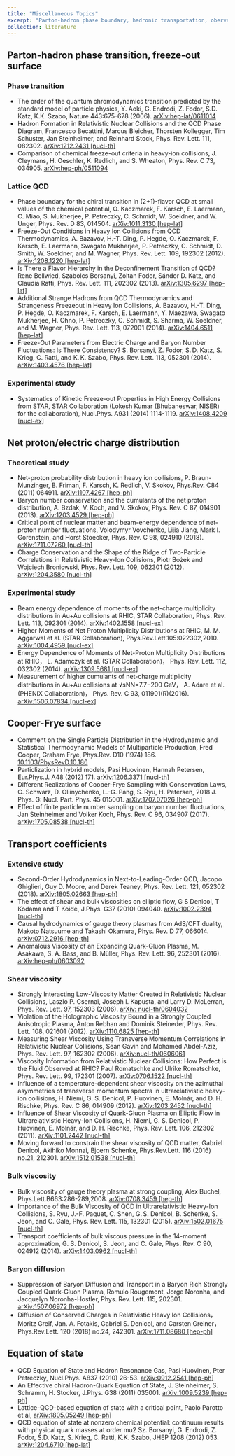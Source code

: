 ```yaml
---
title: "Miscellaneous Topics"
excerpt: "Parton-hadron phase boundary, hadronic transportation, obervables, etc.<br/>"
collection: literature
---
```


## Parton-hadron phase transition, freeze-out surface

### Phase transition
* The order of the quantum chromodynamics transition predicted by the standard model of particle physics,
Y. Aoki, G. Endrodi, Z. Fodor, S.D. Katz, K.K. Szabo,
Nature 443:675-678 (2006). [arXiv:hep-lat/0611014](https://arxiv.org/pdf/hep-lat/0611014)
* Hadron Formation in Relativistic Nuclear Collisions and the QCD Phase Diagram,
Francesco Becattini, Marcus Bleicher, Thorsten Kollegger, Tim Schuster, Jan Steinheimer, and Reinhard Stock,
Phys. Rev. Lett. 111, 082302. [arXiv:1212.2431 [nucl-th]](https://arxiv.org/pdf/1212.2431v2.pdf)
* Comparison of chemical freeze-out criteria in heavy-ion collisions,
J. Cleymans, H. Oeschler, K. Redlich, and S. Wheaton,
Phys. Rev. C 73, 034905. [arXiv:hep-ph/0511094](https://arxiv.org/pdf/hep-ph/0511094.pdf)

### Lattice QCD
* Phase boundary for the chiral transition in (2+1)-flavor QCD at small values of the chemical potential,
O. Kaczmarek, F. Karsch, E. Laermann, C. Miao, S. Mukherjee, P. Petreczky, C. Schmidt, W. Soeldner, and W. Unger,
Phys. Rev. D 83, 014504. [arXiv:1011.3130 [hep-lat]](https://arxiv.org/pdf/1011.3130.pdf)
* Freeze-Out Conditions in Heavy Ion Collisions from QCD Thermodynamics,
A. Bazavov, H.-T. Ding, P. Hegde, O. Kaczmarek, F. Karsch, E. Laermann, Swagato Mukherjee, P. Petreczky, C. Schmidt, D. Smith, W. Soeldner, and M. Wagner,
Phys. Rev. Lett. 109, 192302 (2012). [arXiv:1208.1220 [hep-lat]](https://arxiv.org/pdf/1208.1220)
* Is There a Flavor Hierarchy in the Deconfinement Transition of QCD?
Rene Bellwied, Szabolcs Borsanyi, Zoltan Fodor, Sándor D. Katz, and Claudia Ratti,
Phys. Rev. Lett. 111, 202302 (2013). [arXiv:1305.6297 [hep-lat]](https://arxiv.org/pdf/1305.6297)
* Additional Strange Hadrons from QCD Thermodynamics and Strangeness Freezeout in Heavy Ion Collisions,
A. Bazavov, H.-T. Ding, P. Hegde, O. Kaczmarek, F. Karsch, E. Laermann, Y. Maezawa, Swagato Mukherjee, H. Ohno, P. Petreczky, C. Schmidt, S. Sharma, W. Soeldner, and M. Wagner,
Phys. Rev. Lett. 113, 072001 (2014). [arXiv:1404.6511 [hep-lat]](https://arxiv.org/pdf/1404.6511)
* Freeze-Out Parameters from Electric Charge and Baryon Number Fluctuations: Is There Consistency?
S. Borsanyi, Z. Fodor, S. D. Katz, S. Krieg, C. Ratti, and K. K. Szabo,
Phys. Rev. Lett. 113, 052301 (2014). [arXiv:1403.4576 [hep-lat]](https://arxiv.org/pdf/1403.4576)

### Experimental study
* Systematics of Kinetic Freeze-out Properties in High Energy Collisions from STAR,
STAR Collaboration (Lokesh Kumar (Bhubaneswar, NISER) for the collaboration),
Nucl.Phys. A931 (2014) 1114-1119. [arXiv:1408.4209 [nucl-ex]](http://arxiv.org/pdf/1408.4209.pdf)

## Net proton/electric charge distribution

### Theoretical study

* Net-proton probability distribution in heavy ion collisions,
P. Braun-Munzinger, B. Friman, F. Karsch, K. Redlich, V. Skokov,
Phys.Rev. C84 (2011) 064911. [arXiv:1107.4267 [hep-ph]](http://arxiv.org/pdf/1107.4267.pdf)
* Baryon number conservation and the cumulants of the net proton distribution,
A. Bzdak, V. Koch, and V. Skokov,
Phys. Rev. C 87, 014901 (2013). [arXiv:1203.4529 [hep-ph]](https://arxiv.org/pdf/1203.4529)
* Critical point of nuclear matter and beam-energy dependence of net-proton number fluctuations,
Volodymyr Vovchenko, Lijia Jiang, Mark I. Gorenstein, and Horst Stoecker,
Phys. Rev. C 98, 024910 (2018). [arXiv:1711.07260 [nucl-th]](https://arxiv.org/pdf/1711.07260)
* Charge Conservation and the Shape of the Ridge of Two-Particle Correlations in Relativistic Heavy-Ion Collisions,
Piotr Bożek and Wojciech Broniowski,
Phys. Rev. Lett. 109, 062301 (2012). [arXiv:1204.3580 [nucl-th]](https://arxiv.org/pdf/1204.3580)

### Experimental study

* Beam energy dependence of moments of the net-charge multiplicity distributions in Au+Au collisions at RHIC,
STAR Collaboration,
Phys. Rev. Lett. 113, 092301 (2014). [arXiv:1402.1558 [nucl-ex]](https://arxiv.org/pdf/1402.1558)
* Higher Moments of Net Proton Multiplicity Distributions at RHIC,
M. M. Aggarwal et al. (STAR Collaboration),
Phys.Rev.Lett.105:022302,2010. [arXiv:1004.4959 [nucl-ex]](https://arxiv.org/pdf/1004.4959)
* Energy Dependence of Moments of Net-Proton Multiplicity Distributions at RHIC，
L. Adamczyk et al. (STAR Collaboration)，
Phys. Rev. Lett. 112, 032302 (2014). [arXiv:1309.5681 [nucl-ex]](https://arxiv.org/pdf/1309.5681)
* Measurement of higher cumulants of net-charge multiplicity distributions in Au+Au collisions at √sNN=7.7−200 GeV，
A. Adare et al. (PHENIX Collaboration)，
Phys. Rev. C 93, 011901(R)(2016). [arXiv:1506.07834 [nucl-ex]](http://arxiv.org/pdf/1506.07834.pdf)

## Cooper-Frye surface

* Comment on the Single Particle Distribution in the Hydrodynamic and Statistical Thermodynamic Models of Multiparticle Production,
Fred Cooper, Graham Frye,
Phys.Rev. D10 (1974) 186. [10.1103/PhysRevD.10.186](https://doi.org/10.1103/PhysRevD.10.186)
* Particlization in hybrid models,
Pasi Huovinen, Hannah Petersen,
Eur.Phys.J. A48 (2012) 171. [arXiv:1206.3371 [nucl-th]](http://arxiv.org/pdf/1206.3371.pdf)
* Different Realizations of Cooper-Frye Sampling with Conservation Laws,
C. Schwarz, D. Oliinychenko, L.-G. Pang, S. Ryu, H. Petersen,
2018 J. Phys. G: Nucl. Part. Phys. 45 015001. [arXiv:1707.07026 [hep-ph]](https://arxiv.org/pdf/1707.07026)
* Effect of finite particle number sampling on baryon number fluctuations,
Jan Steinheimer and Volker Koch,
Phys. Rev. C 96, 034907 (2017). [arXiv:1705.08538 [nucl-th]](https://arxiv.org/pdf/1705.08538)


## Transport coefficients


### Extensive study
* Second-Order Hydrodynamics in Next-to-Leading-Order QCD,
Jacopo Ghiglieri, Guy D. Moore, and Derek Teaney,
Phys. Rev. Lett. 121, 052302 (2018). [arXiv:1805.02663 [hep-ph]](https://arxiv.org/pdf/1805.02663)
* The effect of shear and bulk viscosities on elliptic flow,
G S Denicol, T Kodama and T Koide,
J.Phys. G37 (2010) 094040. [arXiv:1002.2394 [nucl-th]](http://arxiv.org/pdf/1002.2394.pdf)
* Causal hydrodynamics of gauge theory plasmas from AdS/CFT duality,
Makoto Natsuume and Takashi Okamura,
Phys. Rev. D 77, 066014. [arXiv:0712.2916 [hep-th]](https://arxiv.org/pdf/0712.2916)
* Anomalous Viscosity of an Expanding Quark-Gluon Plasma,
M. Asakawa, S. A. Bass, and B. Müller,
Phys. Rev. Lett. 96, 252301 (2016). [arXiv:hep-ph/0603092](http://arxiv.org/pdf/hep-ph/0603092.pdf)

### Shear viscosity
* Strongly Interacting Low-Viscosity Matter Created in Relativistic Nuclear Collisions,
Laszlo P. Csernai, Joseph I. Kapusta, and Larry D. McLerran,
Phys. Rev. Lett. 97, 152303 (2006). [arXiv: nucl-th/0604032](http://arxiv.org/pdf/nucl-th/0604032.pdf)
* Violation of the Holographic Viscosity Bound in a Strongly Coupled Anisotropic Plasma,
Anton Rebhan and Dominik Steineder,
Phys. Rev. Lett. 108, 021601 (2012). [arXiv:1110.6825 [hep-th]](https://arxiv.org/pdf/1110.6825)
* Measuring Shear Viscosity Using Transverse Momentum Correlations in Relativistic Nuclear Collisions,
Sean Gavin and Mohamed Abdel-Aziz,
Phys. Rev. Lett. 97, 162302 (2006). [arXiv:nucl-th/0606061](https://arxiv.org/pdf/nucl-th/0606061)
* Viscosity Information from Relativistic Nuclear Collisions: How Perfect is the Fluid Observed at RHIC?
Paul Romatschke and Ulrike Romatschke,
Phys. Rev. Lett. 99, 172301 (2007). [arXiv:0706.1522 [nucl-th]](https://arxiv.org/pdf/0706.1522)
* Influence of a temperature-dependent shear viscosity on the azimuthal asymmetries of transverse momentum spectra in ultrarelativistic heavy-ion collisions,
H. Niemi, G. S. Denicol, P. Huovinen, E. Molnár, and D. H. Rischke,
Phys. Rev. C 86, 014909 (2012). [arXiv:1203.2452 [nucl-th]](http://arxiv.org/pdf/1203.2452.pdf)
* Influence of Shear Viscosity of Quark-Gluon Plasma on Elliptic Flow in Ultrarelativistic Heavy-Ion Collisions,
H. Niemi, G. S. Denicol, P. Huovinen, E. Molnár, and D. H. Rischke,
Phys. Rev. Lett. 106, 212302 (2011). [arXiv:1101.2442 [nucl-th]](http://arxiv.org/pdf/1101.2442.pdf)
* Moving forward to constrain the shear viscosity of QCD matter,
Gabriel Denicol, Akihiko Monnai, Bjoern Schenke,
Phys.Rev.Lett. 116 (2016) no.21, 212301. [arXiv:1512.01538 [nucl-th]](http://arxiv.org/pdf/1512.01538.pdf)

### Bulk viscosity
* Bulk viscosity of gauge theory plasma at strong coupling,
Alex Buchel,
Phys.Lett.B663:286-289,2008. [arXiv:0708.3459 [hep-th]](https://arxiv.org/pdf/0708.3459)
* Importance of the Bulk Viscosity of QCD in Ultrarelativistic Heavy-Ion Collisions,
S. Ryu, J.-F. Paquet, C. Shen, G. S. Denicol, B. Schenke, S. Jeon, and C. Gale,
Phys. Rev. Lett. 115, 132301 (2015). [arXiv:1502.01675 [nucl-th]](https://arxiv.org/pdf/1502.01675)
* Transport coefficients of bulk viscous pressure in the 14-moment approximation,
G. S. Denicol, S. Jeon, and C. Gale,
Phys. Rev. C 90, 024912 (2014). [arXiv:1403.0962 [nucl-th]](https://arxiv.org/pdf/1403.0962)

### Baryon diffusion
* Suppression of Baryon Diffusion and Transport in a Baryon Rich Strongly Coupled Quark-Gluon Plasma,
Romulo Rougemont, Jorge Noronha, and Jacquelyn Noronha-Hostler,
Phys. Rev. Lett. 115, 202301. [arXiv:1507.06972 [hep-ph]](https://arxiv.org/pdf/1507.06972)
* Diffusion of Conserved Charges in Relativistic Heavy Ion Collisions，
Moritz Greif, Jan. A. Fotakis, Gabriel S. Denicol, and Carsten Greiner，
Phys.Rev.Lett. 120 (2018) no.24, 242301. [arXiv:1711.08680 [hep-ph]](http://arxiv.org/pdf/1711.08680.pdf)

## Equation of state
* QCD Equation of State and Hadron Resonance Gas,
Pasi Huovinen, Pter Petreczky, 
Nucl.Phys. A837 (2010) 26-53. [arXiv:0912.2541 [hep-ph]](http://arxiv.org/pdf/0912.2541.pdf)
* An Effective chiral Hadron-Quark Equation of State,
J. Steinheimer, S. Schramm, H. Stocker,
J.Phys. G38 (2011) 035001. [arXiv:1009.5239 [hep-ph] ](http://arxiv.org/pdf/1009.5239.pdf)
* Lattice-QCD-based equation of state with a critical point, 
Paolo Parotto et al,
[arXiv:1805.05249 [hep-ph]](http://arxiv.org/pdf/1805.05249.pdf)
* QCD equation of state at nonzero chemical potential: continuum results with physical quark masses at order mu2 
Sz. Borsanyi, G. Endrodi, Z. Fodor, S.D. Katz, S. Krieg, C. Ratti, K.K. Szabo,
JHEP 1208 (2012) 053. [arXiv:1204.6710 [hep-lat]](http://arxiv.org/pdf/1204.6710.pdf)



